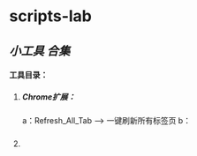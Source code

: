 # scripts-lab

## ***小工具 合集***

#### 工具目录：

1. ##### Chrome扩展：
   a：Refresh_All_Tab --> 一键刷新所有标签页
   b：
2. #####

